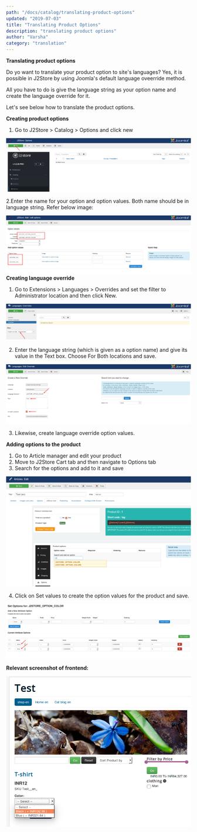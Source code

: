 ```yaml
---
path: "/docs/catalog/translating-product-options"
updated: "2019-07-03"
title: "Translating Product Options"
description: "translating product options"
author: "Varsha"
category: "translation"
---
```


**Translating product options**

Do yo want to translate your product option to site's languages? Yes, it is possible in J2Store by using Joomla's default language oveerride method.

All you have to do is give the language string as your option name and create the language override for it.

Let's see below how to translate the product options.

**Creating product options**

1. Go to J2Store > Catalog > Options and click new

![translating options](../../images/translation/translating-product-options/translate-option-1.png)

2.Enter the name for your option and option values. Both name should be in language string. Refer below image:

![translation option2](../../images/translation/translating-product-options/translate-option-2.png)
**Creating language override**

1. Go to Extensions > Languages > Overrides and set the filter to Administrator location and then click New.

![translate option 3](../../images/translation/translating-product-options/translate-option-3.png)

2. Enter the language string (which is given as a option name) and give its value in the Text box. Choose For Both locations and save.

![translation option4](../../images/translation/translating-product-options/translate-option-4.png)



3. Likewise, create language override option values.

**Adding options to the product**

1. Go to Article manager and edit your product
2. Move to J2Store Cart tab and then navigate to Options tab
3. Search for the options and add to it and save

![translate option 5](../../images/translation/translating-product-options/translate-option-5.png)

4. Click on Set values to create the option values for the product and save.

![translate option 6](../../images/translation/translating-product-options/translate-option-6.png)

**Relevant screenshot of frontend:**

![translate option 7](../../images/translation/translating-product-options/translate-option-7.png)
